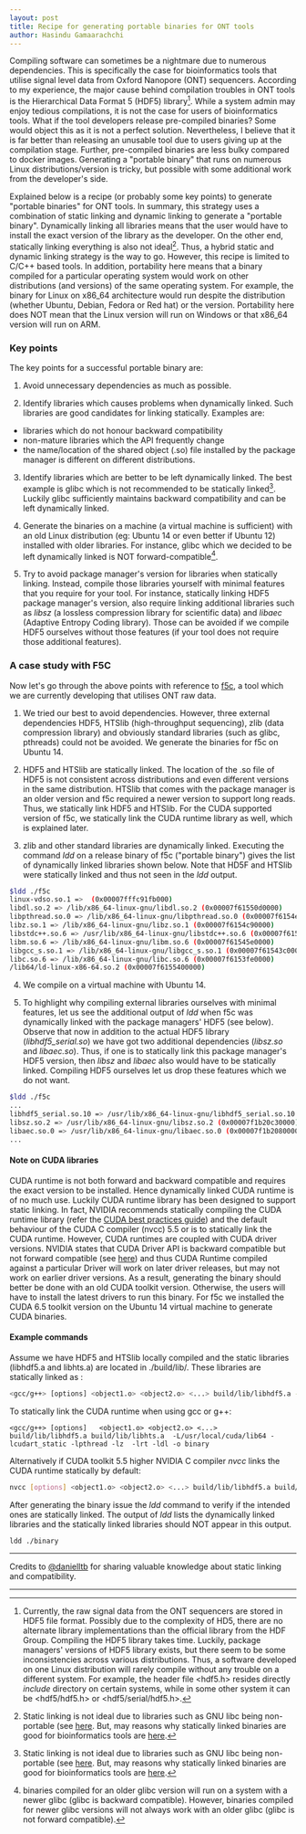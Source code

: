 ```yaml
---
layout: post
title: Recipe for generating portable binaries for ONT tools
author: Hasindu Gamaarachchi
---
```


Compiling software can sometimes be a nightmare due to numerous dependencies. This is specifically the case for bioinformatics tools that utilise signal level data from
Oxford Nanopore (ONT) sequencers. According to my experience, the major cause behind compilation troubles in ONT tools is the  Hierarchical Data Format 5 (HDF5) library[^1]. While a system admin may enjoy tedious compilations, it is not the case for users of bioinformatics tools. What if the tool developers release pre-compiled binaries? Some would object this as it is not a perfect solution. Nevertheless, I believe that it is far better than releasing an unusable tool due to users giving up at the compilation stage. Further, pre-compiled binaries are less bulky compared to docker images. Generating a "portable binary" that runs on numerous Linux distributions/version is tricky, but possible with some additional work from the developer's side.

Explained below is a recipe (or probably some key points) to generate "portable binaries" for ONT tools.  In summary, this strategy uses a combination of static linking and dynamic linking to generate a "portable binary". Dynamically linking all libraries means that the user would have to install the exact version of the library as the developer. On the other end, statically linking everything is also not ideal[^2]. Thus, a hybrid static and dynamic linking strategy is the way to go. However, this recipe is limited to C/C++ based tools. In addition, portability here means that a binary compiled for a particular operating system would work on other distributions (and versions) of the same operating system. For example, the binary for Linux on x86_64 architecture would run despite the distribution (whether Ubuntu, Debian, Fedora or Red hat) or the version. Portability here does NOT mean that the Linux version will run on Windows or that x86_64 version will run on ARM.

### Key points ###

The key points for a successful portable binary are:

1. Avoid unnecessary dependencies as much as possible.

2. Identify libraries which causes problems when dynamically linked. Such libraries are good candidates for linking statically. Examples are:
 - libraries which do not honour backward compatibility
 - non-mature libraries which the API frequently change
 - the name/location of the shared object (.so) file installed by the package manager is different on different distributions.


3. Identify libraries which are better to be left dynamically linked. The best example is glibc which is not recommended to be statically linked[^2]. Luckily glibc sufficiently maintains backward compatibility and can be left dynamically linked.

4. Generate the binaries on a machine (a virtual machine is sufficient) with an old Linux distribution (eg: Ubuntu 14 or even better if Ubuntu 12) installed with older libraries. For instance, glibc which we decided to be left dynamically linked is NOT forward-compatible[^3].

5. Try to avoid package manager's version for libraries when statically linking. Instead, compile those libraries yourself with minimal features that you require for your tool. For instance, statically linking HDF5 package manager's version, also require linking additional libraries such as
*libsz* (a lossless compression library for scientific data) and *libaec* (Adaptive Entropy Coding library). Those can be avoided if we compile HDF5 ourselves without those features (if your tool does not require those additional features).


### A case study with F5C ###

Now let's go through the above points with reference to [f5c](https://github.com/hasindu2008/f5c/]), a tool which we are currently developing that utilises ONT raw data.

1. We tried our best to avoid dependencies. However, three external dependencies HDF5, HTSlib (high-throughput sequencing), zlib (data compression library) and obviously standard libraries (such as glibc, pthreads) could not be avoided. We generate the binaries for f5c on Ubuntu 14.


2. HDF5 and HTSlib are statically linked. The location of the .so file of HDF5 is not consistent across distributions and even different versions in the same distribution. HTSlib that comes with the package manager is an older version and f5c required a newer version to support long reads. Thus, we statically link HDF5 and HTSlib. For the CUDA supported version of f5c, we statically link the CUDA runtime library as well, which is explained later.

3. zlib and other standard libraries are dynamically linked. Executing the command *ldd* on a release binary of f5c ("portable binary") gives the list of dynamically linked libraries shown below. Note that  HD5F and HTSlib were statically linked and thus not seen in the *ldd* output.


```sh
$ldd ./f5c
linux-vdso.so.1 =>  (0x00007fffc91fb000)
libdl.so.2 => /lib/x86_64-linux-gnu/libdl.so.2 (0x00007f61550d0000)
libpthread.so.0 => /lib/x86_64-linux-gnu/libpthread.so.0 (0x00007f6154eb0000)
libz.so.1 => /lib/x86_64-linux-gnu/libz.so.1 (0x00007f6154c90000)
libstdc++.so.6 => /usr/lib/x86_64-linux-gnu/libstdc++.so.6 (0x00007f61548f0000)
libm.so.6 => /lib/x86_64-linux-gnu/libm.so.6 (0x00007f61545e0000)
libgcc_s.so.1 => /lib/x86_64-linux-gnu/libgcc_s.so.1 (0x00007f61543c0000)
libc.so.6 => /lib/x86_64-linux-gnu/libc.so.6 (0x00007f6153fe0000)
/lib64/ld-linux-x86-64.so.2 (0x00007f6155400000)
```


4. We compile on a virtual machine with Ubuntu 14.


5. To highlight why compiling external libraries ourselves with minimal features, let us see the additional output of *ldd* when f5c was dynamically linked with the package managers' HDF5 (see below). Observe that now in addition to the actual HDF5 library (*libhdf5_serial.so*) we have got two additional dependencies (*libsz.so* and *libaec.so*). Thus, if one is to statically link this package manager's HDF5 version, then *libsz* and *libaec* also would have to be statically linked. Compiling HDF5 ourselves let us drop these features which we do not want.

```sh
$ldd ./f5c
...
libhdf5_serial.so.10 => /usr/lib/x86_64-linux-gnu/libhdf5_serial.so.10 (0x00007f1b21f30000)
libsz.so.2 => /usr/lib/x86_64-linux-gnu/libsz.so.2 (0x00007f1b20c30000)
libaec.so.0 => /usr/lib/x86_64-linux-gnu/libaec.so.0 (0x00007f1b20800000)
...
```






#### Note on CUDA libraries ####

CUDA runtime is not both forward and backward compatible and requires the exact version to be installed. Hence dynamically linked CUDA runtime is of no much use. Luckily CUDA runtime library has been designed to support static linking. In fact, NVIDIA recommends statically compiling the CUDA runtime library (refer the [CUDA best practices guide](https://docs.nvidia.com/cuda/cuda-c-best-practices-guide/index.html)) and the default behaviour of the CUDA C compiler (nvcc) 5.5 or is to statically link the CUDA runtime. However, CUDA runtimes are coupled with CUDA driver versions. NVIDIA states that CUDA Driver API is backward compatible but not forward compatible (see [here](https://docs.nvidia.com/cuda/cuda-c-best-practices-guide/index.html#cuda-compatibility-and-upgrades)) and thus CUDA Runtime compiled against a particular Driver will work on later driver releases, but may not work on earlier driver versions.  As a result, generating the binary should better be done with an old CUDA toolkit version. Otherwise, the users will have to install the latest drivers to run this binary. For f5c we installed the CUDA 6.5 toolkit version on the Ubuntu 14 virtual machine to generate CUDA binaries.


#### Example commands ####

Assume we have HDF5 and HTSlib locally compiled and the static libraries (libhdf5.a and libhts.a) are located in ./build/lib/. These libraries are statically linked as :

```sh
<gcc/g++> [options] <object1.o> <object2.o> <...> build/lib/libhdf5.a -ldl build/lib/libhts.a  -lpthread -lz  -o binary
```

To statically link the CUDA runtime when using gcc or g++:
```
<gcc/g++> [options]   <object1.o> <object2.o> <...> build/lib/libhdf5.a build/lib/libhts.a  -L/usr/local/cuda/lib64 -lcudart_static -lpthread -lz  -lrt -ldl -o binary
```
Alternatively if CUDA toolkit 5.5 higher NVIDIA C compiler *nvcc* links the CUDA runtime statically by default:
```sh
nvcc [options] <object1.o> <object2.o> <...> build/lib/libhdf5.a build/lib/libhts.a  -lpthread -lz  -lrt -ldl -o binary
```

After generating the binary issue the *ldd* command to verify if the intended ones are statically linked. The output of *ldd* lists the dynamically linked libraries and the statically linked libraries should NOT appear in this output.
```
ldd ./binary
```

----

Credits to [@danielltb](https://github.com/danielltb) for sharing valuable knowledge about static linking and compatibility.


----

[^1]: Currently, the raw signal data from the ONT sequencers are stored in HDF5 file format. Possibly due to the complexity of HD5, there are no alternate library  implementations than the official library from the HDF Group. Compiling the HDF5 library takes time. Luckily, package managers' versions of HDF5 library exists, but there seem to be some inconsistencies across various distributions. Thus, a software developed on one Linux distribution will rarely compile without any trouble on a different system. For example, the header file <hdf5.h> resides directly *include* directory on certain systems, while in some other system it can be <hdf5/hdf5.h> or <hdf5/serial/hdf5.h>.
[^2]: Static linking is not ideal due to libraries such as GNU libc being non-portable (see [here](http://stevehanov.ca/blog/?id=97). But, may reasons why statically linked binaries are good for bioinformatics tools are [here](http://lh3.github.io/2014/07/12/about-static-linking).
[^3]: binaries compiled for an older glibc version will run on a system with a newer glibc (glibc is backward compatible). However, binaries compiled for newer glibc versions will not always work with an older glibc (glibc is not forward compatible).

